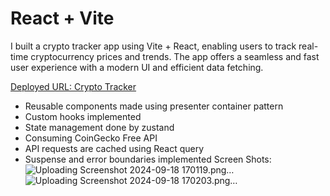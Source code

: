# React + Vite

I built a crypto tracker app using Vite + React, enabling users to track real-time cryptocurrency prices and trends. The app offers a seamless and fast user experience with a modern UI and efficient data fetching.

[Deployed URL: Crypto Tracker](https://akanksha-crypto-tracker.netlify.app/)

- Reusable components made using presenter container pattern
- Custom hooks implemented
- State management done by zustand
- Consuming CoinGecko Free API
- API requests are cached using React query
- Suspense and error boundaries implemented
Screen Shots:
![Uploading Screenshot 2024-09-18 170119.png…]()
![Uploading Screenshot 2024-09-18 170203.png…]()
